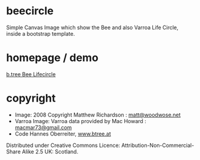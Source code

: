 # beecircle
Simple Canvas Image which show the Bee and also Varroa Life Circle, inside a bootstrap template.

# homepage / demo
[b.tree Bee Lifecircle](https://btree.at/circle)

# copyright
* Image: 2008 Copyright Matthew Richardson : matt@woodwose.net
* Varroa Image: Varroa data provided by Mac Howard : macmar73@gmail.com
* Code Hannes Oberreiter, www.btree.at

Distributed under Creative Commons Licence: 
Attribution-Non-Commercial-Share Alike 2.5 UK: Scotland.

